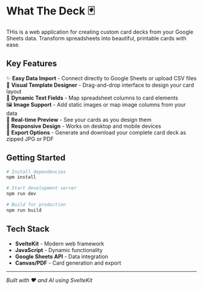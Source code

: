 # What The Deck 🃏

THis is a web application for creating custom card decks from your Google Sheets data. Transform spreadsheets into beautiful, printable cards with ease.

## Key Features

✨ **Easy Data Import** - Connect directly to Google Sheets or upload CSV files  
🎨 **Visual Template Designer** - Drag-and-drop interface to design your card layout  
📝 **Dynamic Text Fields** - Map spreadsheet columns to card elements  
🖼️ **Image Support** - Add static images or map image columns from your data  
🎯 **Real-time Preview** - See your cards as you design them  
📱 **Responsive Design** - Works on desktop and mobile devices  
💾 **Export Options** - Generate and download your complete card deck as zipped JPG or PDF

## Getting Started

```bash
# Install dependencies
npm install

# Start development server
npm run dev

# Build for production
npm run build
```

## Tech Stack

- **SvelteKit** - Modern web framework
- **JavaScript** - Dynamic functionality
- **Google Sheets API** - Data integration
- **Canvas/PDF** - Card generation and export

---

*Built with ❤️ and AI using SvelteKit*
